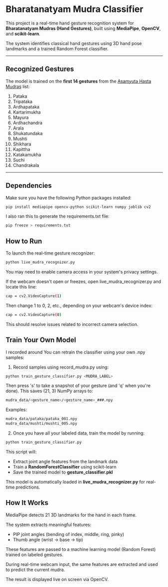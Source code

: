 # Bharatanatyam Mudra Classifier

This project is a real-time hand gesture recognition system for **Bharatanatyam Mudras (Hand Gestures)**, built using **MediaPipe**, **OpenCV**, and **scikit-learn**.

The system identifies classical hand gestures using 3D hand pose landmarks and a trained Random Forest classifier.

---

## Recognized Gestures

The model is trained on the **first 14 gestures** from the [Asamyuta Hasta Mudras](https://www.natyasutraonline.com/picture-gallery/asamyuta-hasta-bharatanatyam) list:

1. Pataka  
2. Tripataka  
3. Ardhapataka  
4. Kartarimukha  
5. Mayura  
6. Ardhachandra  
7. Arala  
8. Shukatundaka 
9. Mushti  
10. Shikhara  
11. Kapittha  
12. Katakamukha  
13. Suchi  
14. Chandrakala  

---

## Dependencies

Make sure you have the following Python packages installed:

```bash
pip install mediapipe opencv-python scikit-learn numpy joblib cv2
```

I also ran this to generate the requirements.txt file:

```bash
pip freeze > requirements.txt                       
```

## How to Run

To launch the real-time gesture recognizer:

```bash
python live_mudra_recognizer.py
```

You may need to enable camera access in your system's privacy settings.

If the webcam doesn't open or freezes, open live_mudra_recognizer.py and locate this line:

```bash
cap = cv2.VideoCapture(1)
```

Then change 1 to 0, 2, etc., depending on your webcam's device index:
```bash
cap = cv2.VideoCapture(0)
```

This should resolve issues related to incorrect camera selection.

## Train Your Own Model

I recorded around You can retrain the classifier using your own .npy samples:

1. Record samples using record_mudra.py using:

```bash
python train_gesture_classifier.py <MUDRA_LABEL>
```

Then press 's' to take a snapshot of your gesture (and 'q' when you're done). This saves (21, 3) NumPy arrays to:

```bash
mudra_data/<gesture_name>/<gesture_name>_###.npy
```

Examples:

```bash
mudra_data/pataka/pataka_001.npy
mudra_data/mushti/mushti_005.npy
```

2. Once you have all your labeled data, train the model by running:

```bash
python train_gesture_classifier.py
```

This script will:
- Extract joint angle features from the landmark data
- Train a **RandomForestClassifier** using scikit-learn
- Save the trained model to **gesture_classifier.pkl**

This model is automatically loaded in **live_mudra_recognizer.py** for real-time predictions.

## How It Works

MediaPipe detects 21 3D landmarks for the hand in each frame.

The system extracts meaningful features:
- PIP joint angles (bending of index, middle, ring, pinky)
- Thumb angle (wrist → base → tip)

These features are passed to a machine learning model (Random Forest) trained on labeled gestures.

During real-time webcam input, the same features are extracted and used to predict the current mudra.

The result is displayed live on screen via OpenCV.